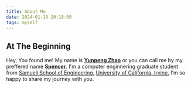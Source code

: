 ```yaml
---
title: About Me
date: 2024-01-16 20:18:00
tags: myself
---
```

## At The Beginning

Hey, You found me! My name is [**Yunpeng Zhao**]() or you can call me by my preffered name [**Spencer**](). I'm a computer enginnering graduate student from [Samueli School of Engineering,](https://engineering.uci.edu/dept/eecs) [University of California, Irvine.](https://uci.edu/) I'm so happy to share my journey with you.


